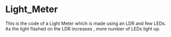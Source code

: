 # Light_Meter
This is the code of a Light Meter which is made using an LDR and few LEDs. As the light flashed on the LDR increases , more number of LEDs light up.
